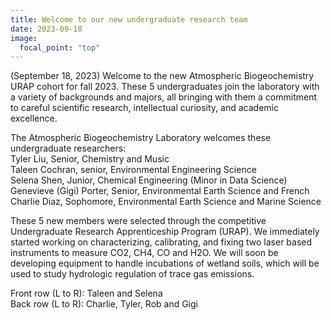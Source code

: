 ```yaml
---
title: Welcome to our new undergraduate research team
date: 2023-09-18
image:
  focal_point: "top"
---
```

(September 18, 2023) Welcome to the new Atmospheric Biogeochemistry URAP cohort for fall 2023. These 5 undergraduates join the laboratory with a variety of backgrounds and majors, all bringing with them a commitment to careful scientific research, intellectual curiosity, and academic excellence.  

<!--more-->
The Atmospheric Biogeochemistry Laboratory welcomes these undergraduate researchers:<br>
Tyler Liu, Senior, Chemistry and Music<br>
Taleen Cochran, senior, Environmental Engineering Science<br>
Selena Shen, Junior, Chemical Engineering (Minor in Data Science)<br>
Genevieve (Gigi) Porter, Senior, Environmental Earth Science and French<br>
Charlie Diaz, Sophomore, Environmental Earth Science and Marine Science<br>
<p>
These 5 new members were selected through the competitive Undergraduate Research Apprenticeship Program (URAP). We immediately started working on characterizing, calibrating, and fixing two laser based instruments to measure CO2, CH4, CO and H2O. We will soon be developing equipment to handle incubations of wetland soils, which will be used to study hydrologic regulation of trace gas emissions.  
<p>
Front row (L to R): Taleen and Selena<br>
Back row (L to R): Charlie, Tyler, Rob and Gigi